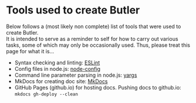 # Tools used to create Butler
Below follows a (most likely non complete) list of tools that were used to create Butler.  
It is intended to serve as a reminder to self for how to carry out various tasks, some of which may only be occasionally used.
Thus, please treat this page for what it is...


* Syntax checking and linting: [ESLint](http://eslint.org/)
* Config files in node.js: [node-config](https://github.com/lorenwest/node-config)
* Command line parameter parsing in node.js: [yargs](https://github.com/yargs/yargs)
* MkDocs for creating doc site: [MkDocs](http://www.mkdocs.org/)
* GitHub Pages (github.io) for hosting docs. Pushing docs to github.io: `mkdocs gh-deploy --clean`   
